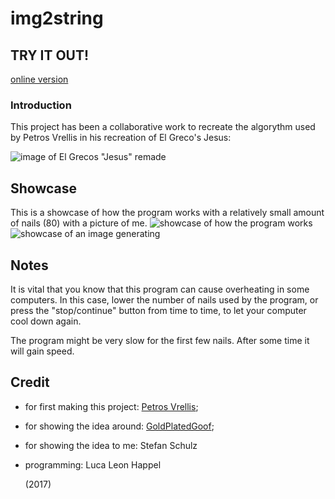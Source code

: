 # img2string

## TRY IT OUT!
[online version](http://htmlpreview.github.io/?https://github.com/Quoteme/img2string/master/index.html)

### Introduction
This project has been a collaborative work to recreate the algorythm used by Petros Vrellis in his recreation of
El Greco's Jesus:

![image of El Grecos "Jesus" remade](http://cdn.trendhunterstatic.com/thumbs/petros-vrellis.jpeg "El Grecos 'Jesus' remade")

## Showcase
This is a showcase of how the program works with a relatively small amount of nails (80) with a picture of me.
![showcase of how the program works](https://i.imgur.com/IZCMClp.gif "Showcase of how the program works")
![showcase of an image generating](https://i.imgur.com/enGwauH.gif "showcase of an image generating")

## Notes
It is vital that you know that this program can cause overheating in some computers.
In this case, lower the number of nails used by the program, or press the "stop/continue" button
from time to time, to let your computer cool down again.

The program might be very slow for the first few nails. After some time it will gain speed.

## Credit
* for first making this project: [Petros Vrellis](http://artof01.com/vrellis/index.html);
* for showing the idea around: [GoldPlatedGoof](https://www.youtube.com/channel/UCtoBnL9JM0r_ZVXABGFkCyg);
* for showing the idea to me: Stefan Schulz
* programming: Luca Leon Happel


	(2017)

<!-- <a href="http://www.youtube.com/watch?feature=player_embedded&v=-S_l8GGxOhU" target="_blank"><img src="http://img.youtube.com/vi/-S_l8GGxOhU/0.jpg" alt="a link to the video I got inspired by" width="240" height="180" border="10" /></a> -->
